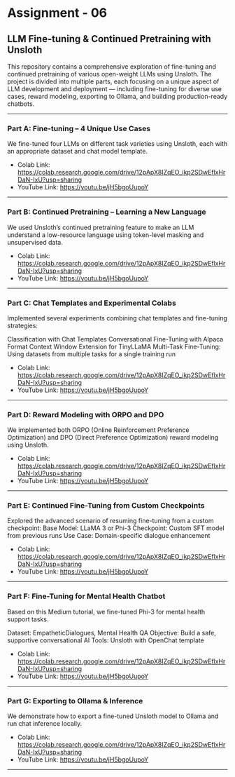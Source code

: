 # Assignment - 06


## LLM Fine-tuning & Continued Pretraining with Unsloth
This repository contains a comprehensive exploration of fine-tuning and continued pretraining of various open-weight LLMs using Unsloth. The project is divided into multiple parts, each focusing on a unique aspect of LLM development and deployment — including fine-tuning for diverse use cases, reward modeling, exporting to Ollama, and building production-ready chatbots.


---

### Part A: Fine-tuning – 4 Unique Use Cases
We fine-tuned four LLMs on different task varieties using Unsloth, each with an appropriate dataset and chat model template.

- Colab Link: https://colab.research.google.com/drive/12pApX8IZqEO_ikp2SDwEflxHrDaN-IxU?usp=sharing
- YouTube Link: https://youtu.be/jH5bgoUupoY

---

### Part B: Continued Pretraining – Learning a New Language
We used Unsloth’s continued pretraining feature to make an LLM understand a low-resource language using token-level masking and unsupervised data.

- Colab Link: https://colab.research.google.com/drive/12pApX8IZqEO_ikp2SDwEflxHrDaN-IxU?usp=sharing
- YouTube Link: https://youtu.be/jH5bgoUupoY
  
---

### Part C: Chat Templates and Experimental Colabs
Implemented several experiments combining chat templates and fine-tuning strategies:

Classification with Chat Templates
Conversational Fine-Tuning with Alpaca Format
Context Window Extension for TinyLLaMA
Multi-Task Fine-Tuning: Using datasets from multiple tasks for a single training run

- Colab Link: https://colab.research.google.com/drive/12pApX8IZqEO_ikp2SDwEflxHrDaN-IxU?usp=sharing
- YouTube Link: https://youtu.be/jH5bgoUupoY

---

### Part D: Reward Modeling with ORPO and DPO
We implemented both ORPO (Online Reinforcement Preference Optimization) and DPO (Direct Preference Optimization) reward modeling using Unsloth.

- Colab Link: https://colab.research.google.com/drive/12pApX8IZqEO_ikp2SDwEflxHrDaN-IxU?usp=sharing
- YouTube Link: https://youtu.be/jH5bgoUupoY

---

### Part E: Continued Fine-Tuning from Custom Checkpoints
Explored the advanced scenario of resuming fine-tuning from a custom checkpoint:
Base Model: LLaMA 3 or Phi-3
Checkpoint: Custom SFT model from previous runs
Use Case: Domain-specific dialogue enhancement


- Colab Link: https://colab.research.google.com/drive/12pApX8IZqEO_ikp2SDwEflxHrDaN-IxU?usp=sharing
- YouTube Link: https://youtu.be/jH5bgoUupoY
  
---

### Part F: Fine-Tuning for Mental Health Chatbot
Based on this Medium tutorial, we fine-tuned Phi-3 for mental health support tasks.

Dataset: EmpatheticDialogues, Mental Health QA
Objective: Build a safe, supportive conversational AI
Tools: Unsloth with OpenChat template

- Colab Link: https://colab.research.google.com/drive/12pApX8IZqEO_ikp2SDwEflxHrDaN-IxU?usp=sharing
- YouTube Link: https://youtu.be/jH5bgoUupoY


---

### Part G: Exporting to Ollama & Inference
We demonstrate how to export a fine-tuned Unsloth model to Ollama and run chat inference locally.


- Colab Link: https://colab.research.google.com/drive/12pApX8IZqEO_ikp2SDwEflxHrDaN-IxU?usp=sharing
- YouTube Link: https://youtu.be/jH5bgoUupoY


---
